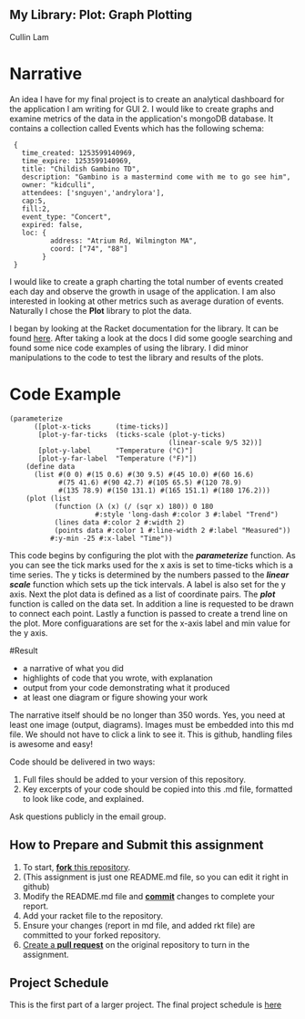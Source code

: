 
## My Library: Plot: Graph Plotting

Cullin Lam 

# Narrative

  An idea I have for my final project is to create an analytical dashboard for the application I am writing for GUI 2. 
  I would like to create graphs and examine metrics of the data in the application's mongoDB database. It contains a          collection called Events which has the following schema: 
  
     {
       time_created: 1253599140969,
       time_expire: 1253599140969,
       title: "Childish Gambino TD",
       description: "Gambino is a mastermind come with me to go see him",
       owner: "kidculli",
       attendees: ['snguyen','andrylora'],
       cap:5,
       fill:2,
       event_type: "Concert",
       expired: false,
       loc: {
              address: "Atrium Rd, Wilmington MA",
              coord: ["74", "88"]
            }
     }

I would like to create a graph charting the total number of events created each day and observe the growth in usage of the 
application. I am also interested in looking at other metrics such as average duration of events. Naturally I chose the 
**Plot** library to plot the data.

  I began by looking at the Racket documentation for the library. It can be found [here][docs]. After taking a look at the docs I did some google searching and found some nice code examples of using the library. I did minor manipulations to the code to test the library and results of the plots. 
  
# Code Example

```Racket 
(parameterize
      ([plot-x-ticks      (time-ticks)]
       [plot-y-far-ticks  (ticks-scale (plot-y-ticks)
                                       (linear-scale 9/5 32))]
       [plot-y-label      "Temperature (°C)"]
       [plot-y-far-label  "Temperature (°F)"])
    (define data
      (list #(0 0) #(15 0.6) #(30 9.5) #(45 10.0) #(60 16.6)
            #(75 41.6) #(90 42.7) #(105 65.5) #(120 78.9)
            #(135 78.9) #(150 131.1) #(165 151.1) #(180 176.2)))
    (plot (list
           (function (λ (x) (/ (sqr x) 180)) 0 180
                     #:style 'long-dash #:color 3 #:label "Trend")
           (lines data #:color 2 #:width 2)
           (points data #:color 1 #:line-width 2 #:label "Measured"))
          #:y-min -25 #:x-label "Time"))
```
This code begins by configuring the plot with the ***parameterize*** function. As you can see the tick marks used for the x axis is set to time-ticks which is a time series. The y ticks is determined by the numbers passed to the ***linear scale*** function which sets up the tick intervals. A label is also set for the y axis. Next the plot data is defined as a list of coordinate pairs. The ***plot*** function is called on the data set. In addition a line is requested to be drawn to connect each point. Lastly a function is passed to create a trend line on the plot. More configuarations are set for the x-axis label and min value for the y axis. 

#Result 





* a narrative of what you did
* highlights of code that you wrote, with explanation
* output from your code demonstrating what it produced
* at least one diagram or figure showing your work

The narrative itself should be no longer than 350 words. Yes, you need at least one image (output, diagrams). Images must be embedded into this md file. We should not have to click a link to see it. This is github, handling files is awesome and easy!

Code should be delivered in two ways:

1. Full files should be added to your version of this repository.
1. Key excerpts of your code should be copied into this .md file, formatted to look like code, and explained.

Ask questions publicly in the email group.

## How to Prepare and Submit this assignment

1. To start, [**fork** this repository][forking]. 
  2. (This assignment is just one README.md file, so you can edit it right in github)
1. Modify the README.md file and [**commit**][ref-commit] changes to complete your report.
1. Add your racket file to the repository. 
1. Ensure your changes (report in md file, and added rkt file) are committed to your forked repository.
1. [Create a **pull request**][pull-request] on the original repository to turn in the assignment.

## Project Schedule
This is the first part of a larger project. The final project schedule is [here][schedule]

<!-- Links -->
[docs]: https://docs.racket-lang.org/plot/
[schedule]: https://github.com/oplS16projects/FP-Schedule
[markdown]: https://help.github.com/articles/markdown-basics/
[forking]: https://guides.github.com/activities/forking/
[ref-clone]: http://gitref.org/creating/#clone
[ref-commit]: http://gitref.org/basic/#commit
[ref-push]: http://gitref.org/remotes/#push
[pull-request]: https://help.github.com/articles/creating-a-pull-request
